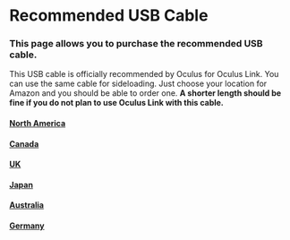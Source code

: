 # Recommended USB Cable
### This page allows you to purchase the recommended USB cable.
This USB cable is officially recommended by Oculus for Oculus Link. You can use the same cable for sideloading. Just choose your location for Amazon and you should be able to order one. **A shorter length should be fine if you do not plan to use Oculus Link with this cable.**
#### [North America](https://www.amazon.com/gp/product/B01MZIPYPY/)
#### [Canada](https://www.amazon.ca/dp/B01MZIPYPY/)
#### [UK](https://www.amazon.co.uk/dp/B01MZIPYPY/)
#### [Japan](https://www.amazon.co.jp/dp/B01MZIPYPY/)
#### [Australia](https://www.amazon.com.au/dp/B01MZIPYPY/)
#### [Germany](https://www.amazon.de/dp/B01MZIPYPY/)
